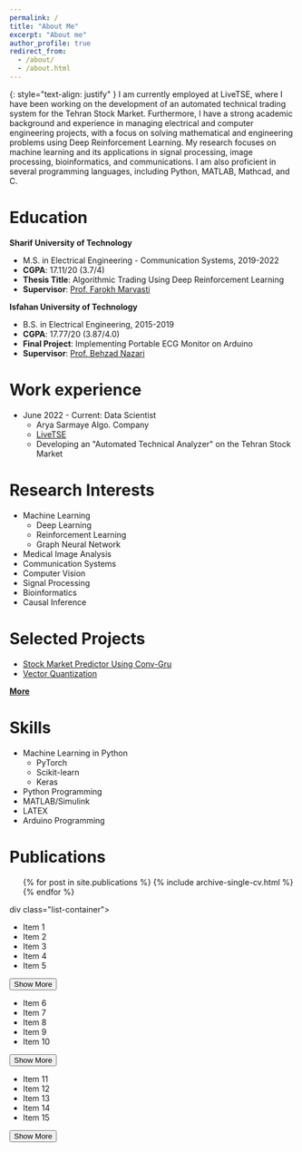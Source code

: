 ```yaml
---
permalink: /
title: "About Me"
excerpt: "About me"
author_profile: true
redirect_from: 
  - /about/
  - /about.html
---
```

{: style="text-align: justify" }
I am currently employed at LiveTSE, where I have been working on the development of an automated technical trading system for the Tehran Stock Market. Furthermore, I have a strong academic background and experience in managing electrical and computer engineering projects, with a focus on solving mathematical and engineering problems using Deep Reinforcement Learning. My research focuses on machine learning and its applications in signal processing, image processing, bioinformatics, and communications. I am also proficient in several programming languages, including Python, MATLAB, Mathcad, and C.

Education
======
**Sharif University of Technology**
* M.S. in Electrical Engineering - Communication Systems, 2019-2022
* **CGPA**: 17.11/20 (3.7/4)
* **Thesis Title**: Algorithmic Trading Using Deep Reinforcement Learning
* **Supervisor**: [Prof. Farokh Marvasti](https://scholar.google.com/citations?user=QqZjvMoAAAAJ&hl=en)

**Isfahan University of Technology**
* B.S. in Electrical Engineering, 2015-2019
* **CGPA**: 17.77/20 (3.87/4.0)
* **Final Project**: Implementing Portable ECG Monitor on Arduino
* **Supervisor**: [Prof. Behzad Nazari](https://scholar.google.com/citations?user=OQVDaXMAAAAJ&hl=en)

Work experience
======
* June 2022 - Current: Data Scientist
  * Arya Sarmaye Algo. Company
  * [LiveTSE](https://livetse.ir/)
  * Developing an "Automated Technical Analyzer" on the Tehran Stock Market
 
Research Interests
======
* Machine Learning
  * Deep Learning
  * Reinforcement Learning
  * Graph Neural Network
* Medical Image Analysis
* Communication Systems
* Computer Vision
* Signal Processing
* Bioinformatics
* Causal Inference

Selected Projects
======
* [Stock Market Predictor Using Conv-Gru](https://nasehmajidi.github.io//portfolio/Stock%20Market%20Predictor/)
* [Vector Quantization](https://nasehmajidi.github.io//portfolio/Vector%20Quantization/)

  
[**More**](/portfolio/)
  
Skills
======
* Machine Learning in Python
  * PyTorch
  * Scikit-learn
  * Keras
* Python Programming
* MATLAB/Simulink
* LATEX
* Arduino Programming


Publications
======
  <ul>{% for post in site.publications %}
    {% include archive-single-cv.html %}
  {% endfor %}</ul>

div class="list-container">
  <ul id="list1">
    <li>Item 1</li>
    <li>Item 2</li>
    <li class="hidden">Item 3</li>
    <li class="hidden">Item 4</li>
    <li class="hidden">Item 5</li>
  </ul>
  <button id="toggle-button1">Show More</button>

  <ul id="list2">
    <li>Item 6</li>
    <li>Item 7</li>
    <li class="hidden">Item 8</li>
    <li class="hidden">Item 9</li>
    <li class="hidden">Item 10</li>
  </ul>
  <button id="toggle-button2">Show More</button>

  <ul id="list3">
    <li>Item 11</li>
    <li>Item 12</li>
    <li class="hidden">Item 13</li>
    <li class="hidden">Item 14</li>
    <li class="hidden">Item 15</li>
  </ul>
  <button id="toggle-button3">Show More</button>
</div>

<script>
  const toggleButtons = document.querySelectorAll('.list-container button');
  const hiddenItems = document.querySelectorAll('.hidden');

  for (const toggleButton of toggleButtons) {
    const listId = toggleButton.id.replace('toggle-button', 'list');
    const listItems = document.getElementById(listId).querySelectorAll('li');

    let isExpanded = false;

    toggleButton.addEventListener('click', () => {
      if (isExpanded) {
        for (let i = 2; i < listItems.length; i++) {
          listItems[i].classList.add('hidden');
        }
        toggleButton.textContent = 'Show More';
        isExpanded = false;
      } else {
        for (let i = 2; i < listItems.length; i++) {
          listItems[i].classList.remove('hidden');
        }
        toggleButton.textContent = 'Show Less';
        isExpanded = true;
      }
    });
  }
</script>
